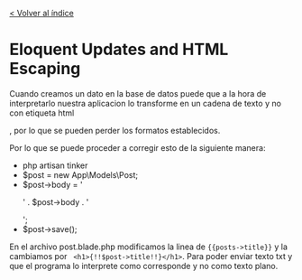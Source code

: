 [< Volver al índice](../index.md)

# Eloquent Updates and HTML Escaping

Cuando creamos un dato en la base de datos puede que a la hora de interpretarlo nuestra aplicacion lo transforme en un cadena de texto y no con etiqueta html <p>, por lo que se pueden perder los formatos establecidos.

Por lo que se puede proceder a corregir esto de la siguiente manera:

- php artisan tinker
- $post = new App\Models\Post;
- $post->body = '<p>' . $post->body . '</p>';
- $post->save();

En el archivo post.blade.php modificamos la linea de `{{posts->title}}` y la cambiamos por ` <h1>{!!$post->title!!}</h1>`. Para poder enviar texto txt y que el programa lo interprete como corresponde y no como texto plano.
